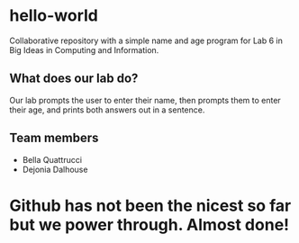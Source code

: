 # hello-world
Collaborative repository with a simple name and age program for Lab 6 in Big Ideas in Computing and Information.

## What does our lab do?

Our lab prompts the user to enter their name, then prompts them to enter their age, and prints both answers out in a sentence.

## Team members

* Bella Quattrucci
* Dejonia Dalhouse

# Github has not been the nicest so far but we power through. Almost done!

